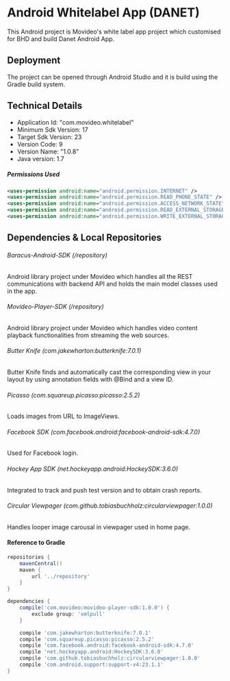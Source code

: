 Android Whitelabel App (DANET)
==============================

This Android project is Movideo's white label app project which customised for BHD and build Danet Android App.

Deployment
----------

The project can be opened through Android Studio and it is build using the Gradle build system.

Technical Details
-----------------
* Application Id: "com.movideo.whitelabel"
* Minimum Sdk Version: 17
* Target Sdk Version: 23
* Version Code: 9
* Version Name: "1.0.8"
* Java version: 1.7

##### Permissions Used

```xml
<uses-permission android:name="android.permission.INTERNET" />
<uses-permission android:name="android.permission.READ_PHONE_STATE" />
<uses-permission android:name="android.permission.ACCESS_NETWORK_STATE" />
<uses-permission android:name="android.permission.READ_EXTERNAL_STORAGE" />
<uses-permission android:name="android.permission.WRITE_EXTERNAL_STORAGE" />
```

Dependencies & Local Repositories
---------------------------------

###### Baracus-Android-SDK (/repository)
Android library project under Movideo which handles all the REST communications with backend API and holds the main model classes used in the app.

###### Movideo-Player-SDK (/repository)
Android library project under Movideo which handles video content playback functionalities from streaming the web sources.

###### Butter Knife (com.jakewharton:butterknife:7.0.1)
Butter Knife finds and automatically cast the corresponding view in your layout by using annotation fields with @Bind and a view ID.

###### Picasso (com.squareup.picasso:picasso:2.5.2)
Loads images from  URL to ImageViews.

###### Facebook SDK (com.facebook.android:facebook-android-sdk:4.7.0)
Used for Facebook login.

###### Hockey App SDK (net.hockeyapp.android:HockeySDK:3.6.0)
Integrated to track and push test version and to obtain crash reports.

###### Circular Viewpager (com.github.tobiasbuchholz:circularviewpager:1.0.0)
Handles looper image carousal in viewpager used in home page.

#### Reference to Gradle
```gradle
repositories {
    mavenCentral()
    maven {
        url '../repository'
    }
}

dependencies {
    compile('com.movideo:movideo-player-sdk:1.0.0') {
        exclude group: 'xmlpull'
    }

    compile 'com.jakewharton:butterknife:7.0.1'
    compile 'com.squareup.picasso:picasso:2.5.2'
    compile 'com.facebook.android:facebook-android-sdk:4.7.0'
    compile 'net.hockeyapp.android:HockeySDK:3.6.0'
    compile 'com.github.tobiasbuchholz:circularviewpager:1.0.0'
    compile 'com.android.support:support-v4:23.1.1'
}
```